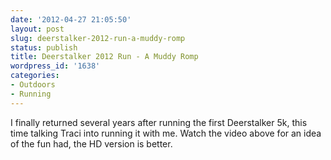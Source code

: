 ```yaml
---
date: '2012-04-27 21:05:50'
layout: post
slug: deerstalker-2012-run-a-muddy-romp
status: publish
title: Deerstalker 2012 Run - A Muddy Romp
wordpress_id: '1638'
categories:
- Outdoors
- Running
---
```


I finally returned several years after running the first Deerstalker 5k, this time talking Traci into running it with me. Watch the video above for an idea of the fun had, the HD version is better.
